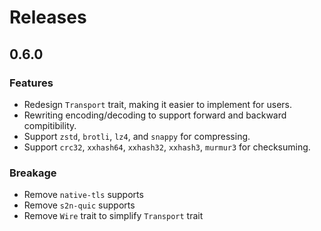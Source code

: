 # Releases

## 0.6.0

### Features

- Redesign `Transport` trait, making it easier to implement for users.
- Rewriting encoding/decoding to support forward and backward compitibility.
- Support `zstd`, `brotli`, `lz4`, and `snappy` for compressing.
- Support `crc32`, `xxhash64`, `xxhash32`, `xxhash3`, `murmur3` for checksuming.

### Breakage

- Remove `native-tls` supports
- Remove `s2n-quic` supports
- Remove `Wire` trait to simplify `Transport` trait
